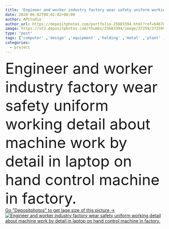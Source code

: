 ```yaml
---
title: 'Engineer and worker industry factory wear safety uniform working detail about machine work by detail in laptop on hand control machine in factory.'
date: 2020-06-02T08:02:02+00:00
author: APstudio
author_url: https://depositphotos.com/portfolio-25683394.html?ref=64678756
image: https://st3.depositphotos.com/thumbs/25683394/image/37259/372599252/api_thumb_450.jpg?forcejpeg=true
type: "post"
tags: ['computer' ,'design' ,'equipment' ,'holding' ,'metal' ,'plant' ,'male' ,'face' ,'industrial' ,'power' ,'tech' ,'technology' ,'machine' ,'heavy' ,'construction' ,'industry' ,'conversation' ,'display' ,'talk' ,'manager' ,'laptop' ,'notebook' ,'development' ,'work' ,'job' ,'scale' ,'helmet' ,'project' ,'discussion' ,'safety' ,'production' ,'manufacturing' ,'engineering' ,'architect' ,'workshop' ,'worker' ,'control' ,'maintenance' ,'engineer' ,'factory' ,'warehouse' ,'facility' ,'logistics' ,'circuit' ,'technician' ,'hardhat' ,'automation' ,'metalwork' ,'metallurgy' ,'hard hat' ]
categories: 
  - project
---
```

<div aling="center">
            <font size="60"> Engineer and worker industry factory wear safety uniform working detail about machine work by detail in laptop on hand control machine in factory.</font>   
</div>
<div>
    <a href='https://st3.depositphotos.com/thumbs/25683394/image/37259/372599252/api_thumb_450.jpg?forcejpeg=true?ref=64678756' target=_blank > Go "Depositphotos" to get lage size of this picture ->
        <img href='https://st3.depositphotos.com/thumbs/25683394/image/37259/372599252/api_thumb_450.jpg?forcejpeg=true?ref=64678756' src='https://st3.depositphotos.com/25683394/37259/i/950/depositphotos_372599252-stock-photo-engineer-worker-industry-factory-wear.jpg?forcejpeg=true' alt='Engineer and worker industry factory wear safety uniform working detail about machine work by detail in laptop on hand control machine in factory.' >
    </a>
</div>
